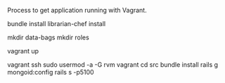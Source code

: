 Process to get application running with Vagrant.

bundle install
librarian-chef install

mkdir data-bags
mkdir roles

vagrant up

vagrant ssh
sudo usermod -a -G rvm vagrant
cd src
bundle install
rails g mongoid:config
rails s -p5100

